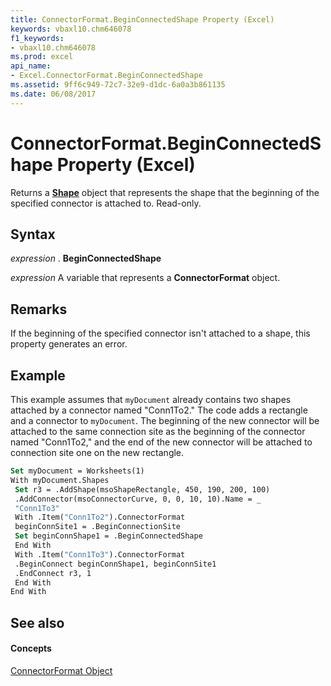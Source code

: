 ```yaml
---
title: ConnectorFormat.BeginConnectedShape Property (Excel)
keywords: vbaxl10.chm646078
f1_keywords:
- vbaxl10.chm646078
ms.prod: excel
api_name:
- Excel.ConnectorFormat.BeginConnectedShape
ms.assetid: 9ff6c949-72c7-32e9-d1dc-6a0a3b861135
ms.date: 06/08/2017
---
```



# ConnectorFormat.BeginConnectedShape Property (Excel)

Returns a  **[Shape](Excel.Shape.md)** object that represents the shape that the beginning of the specified connector is attached to. Read-only.


## Syntax

 _expression_ . **BeginConnectedShape**

 _expression_ A variable that represents a **ConnectorFormat** object.


## Remarks

If the beginning of the specified connector isn't attached to a shape, this property generates an error.


## Example

This example assumes that  `myDocument` already contains two shapes attached by a connector named "Conn1To2." The code adds a rectangle and a connector to `myDocument`. The beginning of the new connector will be attached to the same connection site as the beginning of the connector named "Conn1To2," and the end of the new connector will be attached to connection site one on the new rectangle.


```vb
Set myDocument = Worksheets(1) 
With myDocument.Shapes 
 Set r3 = .AddShape(msoShapeRectangle, 450, 190, 200, 100) 
 .AddConnector(msoConnectorCurve, 0, 0, 10, 10).Name = _ 
 "Conn1To3" 
 With .Item("Conn1To2").ConnectorFormat 
 beginConnSite1 = .BeginConnectionSite 
 Set beginConnShape1 = .BeginConnectedShape 
 End With 
 With .Item("Conn1To3").ConnectorFormat 
 .BeginConnect beginConnShape1, beginConnSite1 
 .EndConnect r3, 1 
 End With 
End With
```


## See also


#### Concepts


[ConnectorFormat Object](Excel.ConnectorFormat.md)

